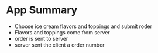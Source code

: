 # App Summary

- Choose ice cream flavors and toppings and submit roder
- Flavors and toppings come from server
- order is sent to server
- server sent the client a order number
